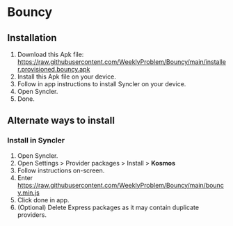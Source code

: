# Bouncy

## Installation

1. Download this Apk file: https://raw.githubusercontent.com/WeeklyProblem/Bouncy/main/installer.provisioned.bouncy.apk
2. Install this Apk file on your device.
3. Follow in app instructions to install Syncler on your device.
4. Open Syncler.
5. Done.


## Alternate ways to install

### Install in Syncler
1. Open Syncler.
2. Open Settings > Provider packages > Install > **Kosmos**
3. Follow instructions on-screen.
4. Enter https://raw.githubusercontent.com/WeeklyProblem/Bouncy/main/bouncy.min.js
5. Click done in app.
6. (Optional) Delete Express packages as it may contain duplicate providers.
